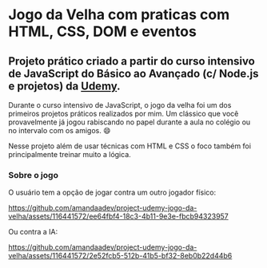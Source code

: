 # Jogo da Velha com praticas com HTML, CSS, DOM e eventos

## Projeto prático criado a partir do curso intensivo de JavaScript do Básico ao Avançado (c/ Node.js e projetos) da <a href="https://www.udemy.com/"> Udemy</a>.

Durante o curso intensivo de JavaScript, o jogo da velha foi um dos primeiros projetos práticos realizados por mim. Um clássico que você provavelmente já jogou rabiscando no papel durante a aula no colégio ou no intervalo com os amigos. 😄

Nesse projeto além de usar técnicas com HTML e CSS o foco também foi principalmente treinar muito a lógica.

### Sobre o jogo

O usuário tem a opção de jogar contra um outro jogador físico:

https://github.com/amandaadev/project-udemy-jogo-da-velha/assets/116441572/ee64fbf4-18c3-4b11-9e3e-fbcb94323957

Ou contra a IA:

https://github.com/amandaadev/project-udemy-jogo-da-velha/assets/116441572/2e52fcb5-512b-41b5-bf32-8eb0b22d44b6

